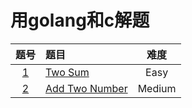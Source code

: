 # 用golang和c解题


|题号|题目|难度|
|:-:|:-| :-: | 
|[1](https://leetcode.com/problems/two-sum/)|[Two Sum](./1_Two_Sum)|Easy|
|[2](https://leetcode.com/problems/add-two-numbers/)|[Add Two Number](./2_Add_Two_Number)|Medium|